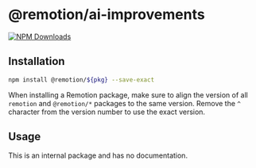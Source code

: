# @remotion/ai-improvements
 
[![NPM Downloads](https://img.shields.io/npm/dm/ai-improvements.svg?style=flat&color=black&label=Downloads)](https://npmcharts.com/compare/ai-improvements?minimal=true)
 
## Installation
 
```bash
npm install @remotion/${pkg} --save-exact
```
 
When installing a Remotion package, make sure to align the version of all `remotion` and `@remotion/*` packages to the same version.
Remove the `^` character from the version number to use the exact version.
 
## Usage
 
This is an internal package and has no documentation.
